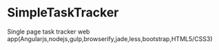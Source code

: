 # SimpleTaskTracker
Single page task tracker web app(Angularjs,nodejs,gulp,browserify,jade,less,bootstrap,HTML5/CSS3)
